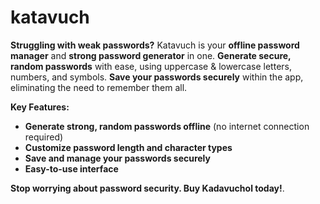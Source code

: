 # katavuch

**Struggling with weak passwords?** Katavuch is your **offline password manager** and **strong password generator** in one.  **Generate secure, random passwords** with ease, using uppercase & lowercase letters, numbers, and symbols. **Save your passwords securely** within the app, eliminating the need to remember them all.

**Key Features:**

- **Generate strong, random passwords offline** (no internet connection required)
- **Customize password length and character types**
- **Save and manage your passwords securely**
- **Easy-to-use interface**

**Stop worrying about password security. Buy Kadavuchol today!**.

